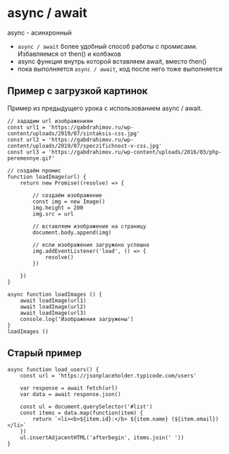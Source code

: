 # async / await
async - асинхронный
- `async / await` более удобный способ работы с промисами. Избавляемся от then() и колбэков
- async функция внутрь которой вставляем await, вместо then()
- пока выполняется `async / await`, код после него тоже выполняется

## Пример с загрузкой картинок
Пример из предыдущего урока с использованием async / await.

    // зададим url изображениям
    const url1 = 'https://gabdrahimov.ru/wp-content/uploads/2019/07/sintaksis-css.jpg'
    const url2 = 'https://gabdrahimov.ru/wp-content/uploads/2019/07/speczifichnost-v-css.jpg'
    const url3 = 'https://gabdrahimov.ru/wp-content/uploads/2016/03/php-peremennye.gif'

    // создаём промис
    function loadImage(url) {
        return new Promise((resolve) => {
            
            // создаём изображение
            const img = new Image()
            img.height = 200
            img.src = url

            // вставляем изображение на страницу
            document.body.append(img)

            // если изображение загружено успешно
            img.addEventListener('load', () => {
                resolve()
            })

        })
    }

    async function loadImages () {
        await loadImage(url1)
        await loadImage(url2)
        await loadImage(url3)
        console.log('Изображения загружены')
    }
    loadImages ()

## Старый пример

    async function load_users() {
        const url = 'https://jsonplaceholder.typicode.com/users'

        var response = await fetch(url)
        var data = await response.json()

        const ul = document.querySelector('#list')
        const items = data.map(function(item) {
            return `<li><b>${item.id}:</b> ${item.name} (${item.email})</li>`
        })
        ul.insertAdjacentHTML('afterbegin', items.join(' '))
    }
